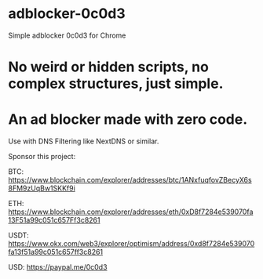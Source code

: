 # adblocker-0c0d3
Simple adblocker 0c0d3 for Chrome

# No weird or hidden scripts, no complex structures, just simple.
# An ad blocker made with zero code.

Use with DNS Filtering like NextDNS or similar.



Sponsor this project:

BTC: https://www.blockchain.com/explorer/addresses/btc/1ANxfuqfovZBecyX6s8FM9zUqBw1SKKf9i

ETH: https://www.blockchain.com/explorer/addresses/eth/0xD8f7284e539070fa13F51a99c051c657Ff3c8261

USDT: https://www.okx.com/web3/explorer/optimism/address/0xd8f7284e539070fa13f51a99c051c657ff3c8261

USD: https://paypal.me/0c0d3
